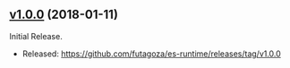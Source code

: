 <a name="1.0.0"></a>
## [v1.0.0](https://github.com/futagoza/es-runtime/commits/v1.0.0) (2018-01-11)

Initial Release.

* Released: https://github.com/futagoza/es-runtime/releases/tag/v1.0.0
